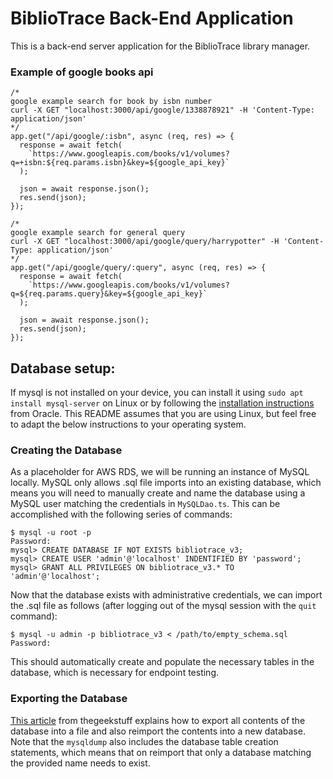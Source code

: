 # BiblioTrace Back-End Application

This is a back-end server application for the BiblioTrace library manager.

### Example of google books api
```
/*
google example search for book by isbn number
curl -X GET "localhost:3000/api/google/1338878921" -H 'Content-Type: application/json'
*/
app.get("/api/google/:isbn", async (req, res) => {
  response = await fetch(
    `https://www.googleapis.com/books/v1/volumes?q=+isbn:${req.params.isbn}&key=${google_api_key}`
  );

  json = await response.json();
  res.send(json);
});

/*
google example search for general query
curl -X GET "localhost:3000/api/google/query/harrypotter" -H 'Content-Type: application/json'
*/
app.get("/api/google/query/:query", async (req, res) => {
  response = await fetch(
    `https://www.googleapis.com/books/v1/volumes?q=${req.params.query}&key=${google_api_key}`
  );

  json = await response.json();
  res.send(json);
});
```
## Database setup:
If mysql is not installed on your device, you can install it using `sudo apt install mysql-server` on Linux or by following the [installation instructions](https://dev.mysql.com/downloads/) from Oracle.
This README assumes that you are using Linux, but feel free to adapt the below instructions to your operating system.  
### Creating the Database
As a placeholder for AWS RDS, we will be running an instance of MySQL locally. MySQL only allows .sql file imports into an existing database, which means you will need to manually create and name the database using a MySQL user matching the credentials in `MySQLDao.ts`. This can be accomplished with the following series of commands:
```
$ mysql -u root -p
Password:
mysql> CREATE DATABASE IF NOT EXISTS bibliotrace_v3;
mysql> CREATE USER 'admin'@'localhost' INDENTIFIED BY 'password';
mysql> GRANT ALL PRIVILEGES ON bibliotrace_v3.* TO 'admin'@'localhost';
```
Now that the database exists with administrative credentials, we can import the .sql file as follows (after logging out of the mysql session with the `quit` command): 
```
$ mysql -u admin -p bibliotrace_v3 < /path/to/empty_schema.sql
Password:
```
This should automatically create and populate the necessary tables in the database, which is necessary for endpoint testing.
### Exporting the Database
[This article](https://www.thegeekstuff.com/2008/09/backup-and-restore-mysql-database-using-mysqldump/#more-184) from thegeekstuff explains how to export all contents of the database into a file and also reimport the contents into a new database. Note that the `mysqldump` also includes the database table creation statements, which means that on reimport that only a database matching the provided name needs to exist.
